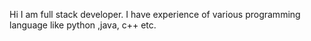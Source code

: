 Hi I am full stack developer. I have experience of various programming language like python ,java, c++ etc. 
